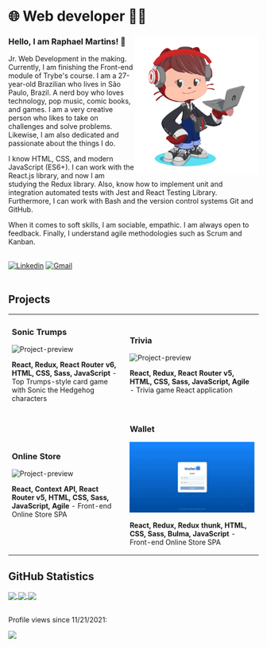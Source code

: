 # :globe_with_meridians: Web developer :technologist:

<img align="right" src="imagens/my_octocat.png" alt="My octocat" width="250px">

### Hello, I am Raphael Martins! 👋

Jr. Web Development in the making. Currently, I am finishing the Front-end module of Trybe's course. I am a 27-year-old Brazilian who lives in São Paulo, Brazil. A nerd boy who loves technology, pop music, comic books, and games. I am a very creative person who likes to take on challenges and solve problems. Likewise, I am also dedicated and passionate about the things I do.

I know HTML, CSS, and modern JavaScript (ES6+). I can work with the React.js library, and now I am studying the Redux library. Also, know how to implement unit and integration automated tests with Jest and React Testing Library. Furthermore, I can work with Bash and the version control systems Git and GitHub.

When it comes to soft skills, I am sociable, empathic. I am always open to feedback. Finally, I understand agile methodologies such as Scrum and Kanban.

<br>

<div>
  <a href="https://www.linkedin.com/in/raphaelameidamartins/" target="_blank" rel="external"><img src="https://img.shields.io/badge/LinkedIn-0077B5?style=for-the-badge&logo=linkedin&logoColor=white" alt="Linkedin"></a>
  <a href="mailto:raphael.almeida.martins@gmail.com" target="_blank"><img src="https://img.shields.io/badge/Gmail-D14836?style=for-the-badge&logo=gmail&logoColor=white" alt="Gmail"></a> 
</div>
<br>

## Projects

<table>
  <tr>
    <td>
      <h3>Sonic Trumps</h3>
      <img width="100%" src="./imagens/sonic-trumps.gif" alt="Project-preview" />
      <p><strong>React, Redux, React Router v6, HTML, CSS, Sass, JavaScript</strong> - Top Trumps-style card game with Sonic the Hedgehog characters</p>
    </td>
    <td>
      <h3>Trivia</h3>
      <img width="100%" src="./imagens/trivia.gif" alt="Project-preview" />
      <p><strong>React, Redux, React Router v5, HTML, CSS, Sass, JavaScript, Agile</strong> - Trivia game React application</p>
    </td>
  </tr>
  <tr>
    <td>
      <h3>Online Store</h3>
      <img width="100%" src="./imagens/online-store.gif" alt="Project-preview" />
      <p><strong>React, Context API, React Router v5, HTML, CSS, Sass, JavaScript, Agile</strong> - Front-end Online Store SPA</p>
    </td>
    <td>
      <h3>Wallet</h3>
      <img width="100%" src="./imagens/wallet.gif" alt="Project-preview" />
      <p><strong>React, Redux, Redux thunk, HTML, CSS, Sass, Bulma, JavaScript</strong> - Front-end Online Store SPA</p>
    </td>
  </tr>
</table>

## GitHub Statistics

<a href="https://github.com/anuraghazra/github-readme-stats">
  <img align="center" width="500px" src="https://github-readme-stats.vercel.app/api?username=raphaelalmeidamartins&count_private=true&show_icons=true&theme=dracula" />
</a>
<a href="https://github.com/anuraghazra/github-readme-stats">
  <img align="center" width="500px" src="https://github-readme-stats.vercel.app/api/top-langs/?username=raphaelalmeidamartins&layout=compact&theme=dracula" />
</a>
<a href="https://git.io/streak-stats">
  <img align="center" width="500px" src="http://github-readme-streak-stats.herokuapp.com?user=raphaelalmeidamartins&theme=dark&date_format=M%20j%5B%2C%20Y%5D" />
</a>
<br>
<br>
<div>
  <p>Profile views since 11/21/2021:</p>
  <p><img alingn="center" src="https://profile-counter.glitch.me/raphaelalmeidamartins/count.svg"></p>
</div>
